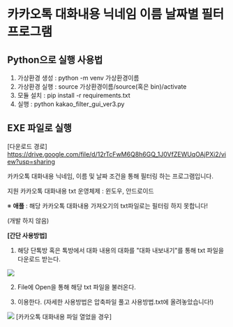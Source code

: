# 카카오톡 대화내용 닉네임 이름 날짜별 필터 프로그램

## Python으로 실행 사용법
1. 가상환경 생성 : python -m venv 가상환경이름
2. 가상환경 실행 : source 가상환경이름/source(혹은 bin)/activate
3. 모듈 설치 : pip install -r requirements.txt
4. 실행 : python kakao_filter_gui_ver3.py

## EXE 파일로 실행
[다운로드 경로]
https://drive.google.com/file/d/12rTcFwM6Q8h6GQ_1J0VfZEWUqOAjPXi2/view?usp=sharing

카카오톡 대화내용 닉네임, 이름 및 날짜 조건을 통해 필터링 하는 프로그램입니다.

지원 카카오톡 대화내용 txt 운영체제 : 윈도우, 안드로이드

※ **애플** : 해당 카카오톡 대화내용 가져오기의 txt파일로는 필터링 하지 못합니다!

(개발 하지 않음)

**[간단 사용방법]**
1. 해당 단톡방 혹은 톡방에서 대화 내용의 대화를 "대화 내보내기"를 통해 txt 파일을 다운로드 받는다.

![](https://img1.daumcdn.net/thumb/R1280x0/?scode=mtistory2&fname=https%3A%2F%2Fblog.kakaocdn.net%2Fdn%2FbREkZk%2FbtqIMW8sjV8%2FPgyMKl2EXuVaQBxdmWj1P0%2Fimg.png)

2. File에 Open을 통해 해당 txt 파일을 불러온다.

3. 이용한다. (자세한 사용방법은 압축파일 풀고 사용방법.txt에 올려놓았습니다!)

![](https://img1.daumcdn.net/thumb/R1280x0/?scode=mtistory2&fname=https%3A%2F%2Fblog.kakaocdn.net%2Fdn%2FbAEmdb%2FbtqIz5FZTy3%2FbwEtmkcuf019ifKk7MKEj0%2Fimg.png)
[카카오톡 대화내용 파일 열었을 경우]
